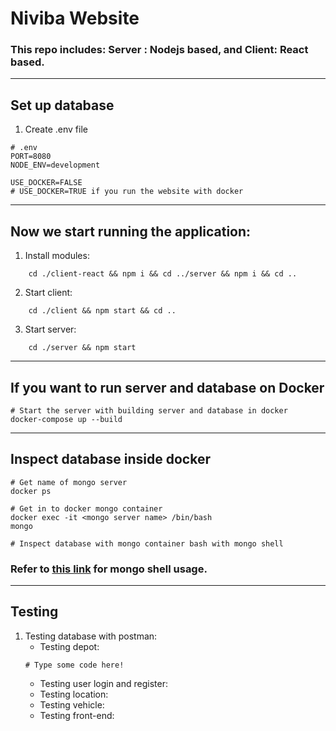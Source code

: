 # Niviba Website

### This repo includes: Server : Nodejs based, and Client: React based.
-----------------

## Set up database

1. Create .env file
```
# .env
PORT=8080
NODE_ENV=development

USE_DOCKER=FALSE
# USE_DOCKER=TRUE if you run the website with docker

```
------------------

## Now we start running the application:

1. Install modules:
```
    cd ./client-react && npm i && cd ../server && npm i && cd ..
```

2. Start client:
```
    cd ./client && npm start && cd ..
```

3. Start server:
```
    cd ./server && npm start
```
-------------------

## If you want to run server and database on Docker
```
# Start the server with building server and database in docker
docker-compose up --build
```

------------------
## Inspect database inside docker

```
# Get name of mongo server
docker ps

# Get in to docker mongo container
docker exec -it <mongo server name> /bin/bash
mongo

# Inspect database with mongo container bash with mongo shell
```
### Refer to [this link](https://docs.mongodb.com/manual/mongo/) for mongo shell usage.

------------------
## Testing

1. Testing database with postman:
    * Testing depot:
    ```
    # Type some code here!
    ```
    * Testing user login and register:
    * Testing location:
    * Testing vehicle:
    * Testing front-end:
